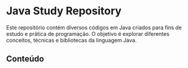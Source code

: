 # Java Study Repository

Este repositório contém diversos códigos em Java criados para fins de estudo e prática de programação. O objetivo é explorar diferentes conceitos, técnicas e bibliotecas da linguagem Java.

## Conteúdo
